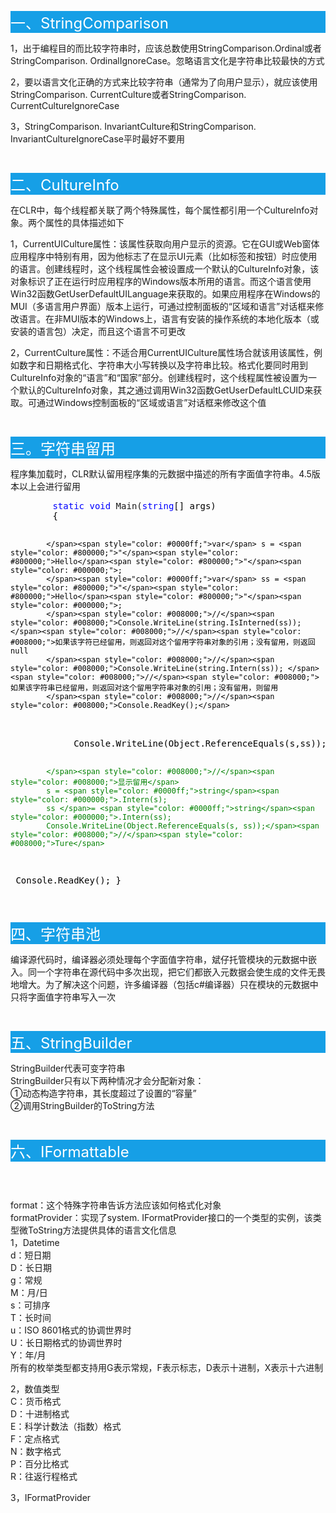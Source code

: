 <p style="background-color: #169fe6;"><span style="font-size: 18pt; color: #ffffff;">一、StringComparison</span></p>
<p>1，出于编程目的而比较字符串时，应该总数使用StringComparison.Ordinal或者StringComparison. OrdinalIgnoreCase。忽略语言文化是字符串比较最快的方式</p>
<p>2，要以语言文化正确的方式来比较字符串（通常为了向用户显示），就应该使用StringComparison. CurrentCulture或者StringComparison. CurrentCultureIgnoreCase</p>
<p>3，StringComparison. InvariantCulture和StringComparison. InvariantCultureIgnoreCase平时最好不要用</p>
<p>&nbsp;</p>
<p style="background-color: #169fe6;"><span style="font-size: 18pt; color: #ffffff;">二、CultureInfo</span></p>
<p>在CLR中，每个线程都关联了两个特殊属性，每个属性都引用一个CultureInfo对象。两个属性的具体描述如下</p>
<p>1，CurrentUICulture属性：该属性获取向用户显示的资源。它在GUI或Web窗体应用程序中特别有用，因为他标志了在显示UI元素（比如标签和按钮）时应使用的语言。创建线程时，这个线程属性会被设置成一个默认的CultureInfo对象，该对象标识了正在运行时应用程序的Windows版本所用的语言。而这个语言使用Win32函数GetUserDefaultUILanguage来获取的。如果应用程序在Windows的MUI（多语言用户界面）版本上运行，可通过控制面板的&ldquo;区域和语言&rdquo;对话框来修改语言。在非MUI版本的Windows上，语言有安装的操作系统的本地化版本（或安装的语言包）决定，而且这个语言不可更改</p>
<p>2，CurrentCulture属性：不适合用CurrentUICulture属性场合就该用该属性，例如数字和日期格式化、字符串大小写转换以及字符串比较。格式化要同时用到CultureInfo对象的&ldquo;语言&rdquo;和&ldquo;国家&rdquo;部分。创建线程时，这个线程属性被设置为一个默认的CultureInfo对象，其之通过调用Win32函数GetUserDefaultLCUID来获取。可通过Windows控制面板的&ldquo;区域或语言&rdquo;对话框来修改这个值</p>
<p>&nbsp;</p>
<p style="background-color: #169fe6;"><span style="font-size: 18pt; color: #ffffff;">三。字符串留用</span></p>
<p>程序集加载时，CLR默认留用程序集的元数据中描述的所有字面值字符串。4.5版本以上会进行留用</p>
<div class="cnblogs_code">
<pre>        <span style="color: #0000ff;">static</span> <span style="color: #0000ff;">void</span> Main(<span style="color: #0000ff;">string</span><span style="color: #000000;">[] args)
        {
            
            </span><span style="color: #0000ff;">var</span> s = <span style="color: #800000;">"</span><span style="color: #800000;">Hello</span><span style="color: #800000;">"</span><span style="color: #000000;">;
            </span><span style="color: #0000ff;">var</span> ss = <span style="color: #800000;">"</span><span style="color: #800000;">Hello</span><span style="color: #800000;">"</span><span style="color: #000000;">;
            </span><span style="color: #008000;">//</span><span style="color: #008000;">Console.WriteLine(string.IsInterned(ss)); </span><span style="color: #008000;">//</span><span style="color: #008000;">如果该字符已经留用，则返回对这个留用字符串对象的引用；没有留用，则返回null
            </span><span style="color: #008000;">//</span><span style="color: #008000;">Console.WriteLine(string.Intern(ss)); </span><span style="color: #008000;">//</span><span style="color: #008000;">如果该字符串已经留用，则返回对这个留用字符串对象的引用；没有留用，则留用
            </span><span style="color: #008000;">//</span><span style="color: #008000;">Console.ReadKey();</span>
<span style="color: #000000;">
            Console.WriteLine(Object.ReferenceEquals(s,ss));</span><span style="color: #008000;">//</span><span style="color: #008000;">Ture

            </span><span style="color: #008000;">//</span><span style="color: #008000;">显示留用</span>
            s = <span style="color: #0000ff;">string</span><span style="color: #000000;">.Intern(s);
            ss </span>= <span style="color: #0000ff;">string</span><span style="color: #000000;">.Intern(ss);
            Console.WriteLine(Object.ReferenceEquals(s, ss));</span><span style="color: #008000;">//</span><span style="color: #008000;">Ture</span>
<span style="color: #000000;">            Console.ReadKey();
        }</span></pre>
</div>
<p>&nbsp;</p>
<p style="background-color: #169fe6;"><span style="font-size: 18pt; color: #ffffff;">四、字符串池</span></p>
<p>编译源代码时，编译器必须处理每个字面值字符串，斌仔托管模块的元数据中嵌入。同一个字符串在源代码中多次出现，把它们都嵌入元数据会使生成的文件无畏地增大。为了解决这个问题，许多编译器（包括c#编译器）只在模块的元数据中只将字面值字符串写入一次</p>
<p>&nbsp;</p>
<p style="background-color: #169fe6;"><span style="font-size: 18pt; color: #ffffff;">五、StringBuilder</span></p>
<p>StringBuilder代表可变字符串<br />StringBuilder只有以下两种情况才会分配新对象：<br />①动态构造字符串，其长度超过了设置的&ldquo;容量&rdquo;<br />②调用StringBuilder的ToString方法</p>
<p>&nbsp;</p>
<p style="background-color: #169fe6;"><span style="font-size: 18pt; color: #ffffff;">六、IFormattable</span></p>
<p><img src="http://images2015.cnblogs.com/blog/741594/201705/741594-20170509213557894-1472187812.png" alt="" /></p>
<p>&nbsp;</p>
<p>format：这个特殊字符串告诉方法应该如何格式化对象<br />formatProvider：实现了system. IFormatProvider接口的一个类型的实例，该类型微ToString方法提供具体的语言文化信息<br />1，Datetime<br />d：短日期<br />D：长日期<br />g：常规<br />M：月/日<br />s：可排序<br />T：长时间<br />u：ISO 8601格式的协调世界时<br />U：长日期格式的协调世界时<br />Y：年/月<br />所有的枚举类型都支持用G表示常规，F表示标志，D表示十进制，X表示十六进制</p>
<p>2，数值类型<br />C：货币格式<br />D：十进制格式<br />E：科学计数法（指数）格式<br />F：定点格式<br />N：数字格式<br />P：百分比格式<br />R：往返行程格式</p>
<p>3，IFormatProvider<br /> </p>
<p>&nbsp;<img src="http://images2015.cnblogs.com/blog/741594/201705/741594-20170509213545504-1898117884.png" alt="" /></p>
<p>&nbsp;</p>